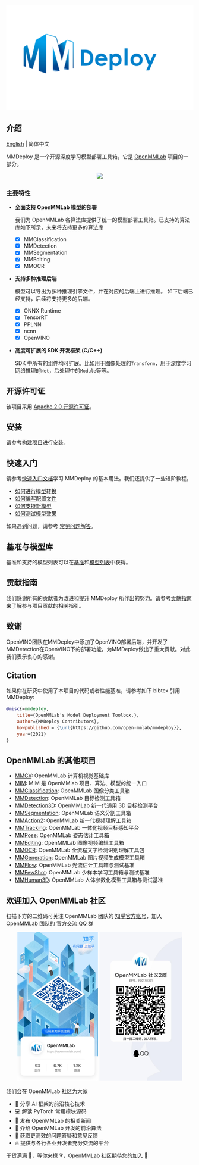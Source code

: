 <div align="center">
  <img src="resources/mmdeploy-logo.png" width="600"/>
</div>

## 介绍

[English](README.md) | 简体中文

MMDeploy 是一个开源深度学习模型部署工具箱，它是 [OpenMMLab](https://openmmlab.com/) 项目的一部分。

<div align="center">
  <img src="https://socialistmodernism.com/wp-content/uploads/2017/07/placeholder-image.png"/>
</div>

### 主要特性

- **全面支持 OpenMMLab 模型的部署**

  我们为 OpenMMLab 各算法库提供了统一的模型部署工具箱。已支持的算法库如下所示，未来将支持更多的算法库
  - [x] MMClassification
  - [x] MMDetection
  - [x] MMSegmentation
  - [x] MMEditing
  - [x] MMOCR

- **支持多种推理后端**

  模型可以导出为多种推理引擎文件，并在对应的后端上进行推理。 如下后端已经支持，后续将支持更多的后端。
  - [x] ONNX Runtime
  - [x] TensorRT
  - [x] PPLNN
  - [x] ncnn
  - [x] OpenVINO

- **高度可扩展的 SDK 开发框架 (C/C++)**

  SDK 中所有的组件均可扩展。比如用于图像处理的`Transform`，用于深度学习网络推理的`Net`，后处理中的`Module`等等。

## 开源许可证

该项目采用 [Apache 2.0 开源许可证](LICENSE)。


## 安装

请参考[构建项目](docs/zh_cn/build.md)进行安装。

## 快速入门

请参考[快速入门文档](docs/zh_cn/get_started.md)学习 MMDeploy 的基本用法。我们还提供了一些进阶教程，

- [如何进行模型转换](docs/en/tutorials/how_to_convert_model.md)
- [如何编写配置文件](docs/en/tutorials/how_to_write_config.md)
- [如何支持新模型](docs/en/tutorials/how_to_support_new_models.md)
- [如何测试模型效果](docs/en/tutorials/how_to_measure_performance_of_models.md)

如果遇到问题，请参考 [常见问题解答](docs/zh_cn/faq.md)。

## 基准与模型库

基准和支持的模型列表可以在[基准](docs/zh_cn/benchmark.md)和[模型列表](docs/zh_cn/tutorials/how_to_convert_model.md)中获得。

## 贡献指南

我们感谢所有的贡献者为改进和提升 MMDeploy 所作出的努力。请参考[贡献指南](.github/CONTRIBUTING.md)来了解参与项目贡献的相关指引。

## 致谢

OpenVINO团队在MMDeploy中添加了OpenVINO部署后端，并开发了MMDetection在OpenVINO下的部署功能，为MMDeploy做出了重大贡献。对此我们表示衷心的感谢。

## Citation

如果你在研究中使用了本项目的代码或者性能基准，请参考如下 bibtex 引用 MMDeploy:

```BibTeX
@misc{=mmdeploy,
    title={OpenMMLab's Model Deployment Toolbox.},
    author={MMDeploy Contributors},
    howpublished = {\url{https://github.com/open-mmlab/mmdeploy}},
    year={2021}
}
```


## OpenMMLab 的其他项目

- [MMCV](https://github.com/open-mmlab/mmcv): OpenMMLab 计算机视觉基础库
- [MIM](https://github.com/open-mmlab/mim): MIM 是 OpenMMlab 项目、算法、模型的统一入口
- [MMClassification](https://github.com/open-mmlab/mmclassification): OpenMMLab 图像分类工具箱
- [MMDetection](https://github.com/open-mmlab/mmdetection): OpenMMLab 目标检测工具箱
- [MMDetection3D](https://github.com/open-mmlab/mmdetection3d): OpenMMLab 新一代通用 3D 目标检测平台
- [MMSegmentation](https://github.com/open-mmlab/mmsegmentation): OpenMMLab 语义分割工具箱
- [MMAction2](https://github.com/open-mmlab/mmaction2): OpenMMLab 新一代视频理解工具箱
- [MMTracking](https://github.com/open-mmlab/mmtracking): OpenMMLab 一体化视频目标感知平台
- [MMPose](https://github.com/open-mmlab/mmpose): OpenMMLab 姿态估计工具箱
- [MMEditing](https://github.com/open-mmlab/mmediting): OpenMMLab 图像视频编辑工具箱
- [MMOCR](https://github.com/open-mmlab/mmocr): OpenMMLab 全流程文字检测识别理解工具包
- [MMGeneration](https://github.com/open-mmlab/mmgeneration): OpenMMLab 图片视频生成模型工具箱
- [MMFlow](https://github.com/open-mmlab/mmflow): OpenMMLab 光流估计工具箱与测试基准
- [MMFewShot](https://github.com/open-mmlab/mmfewshot): OpenMMLab 少样本学习工具箱与测试基准
- [MMHuman3D](https://github.com/open-mmlab/mmhuman3d): OpenMMLab 人体参数化模型工具箱与测试基准

## 欢迎加入 OpenMMLab 社区

扫描下方的二维码可关注 OpenMMLab 团队的 [知乎官方账号](https://www.zhihu.com/people/openmmlab)，加入 OpenMMLab 团队的 [官方交流 QQ 群](https://jq.qq.com/?_wv=1027&k=aCvMxdr3)


<div align="center">
  <img src="https://raw.githubusercontent.com/open-mmlab/mmcv/master/docs/en/_static/zhihu_qrcode.jpg" height="400" />
  <img src="https://raw.githubusercontent.com/open-mmlab/mmcv/master/docs/en/_static/qq_group_qrcode.jpg" height="400" />
</div>

我们会在 OpenMMLab 社区为大家

- 📢 分享 AI 框架的前沿核心技术
- 💻 解读 PyTorch 常用模块源码
- 📰 发布 OpenMMLab 的相关新闻
- 🚀 介绍 OpenMMLab 开发的前沿算法
- 🏃 获取更高效的问题答疑和意见反馈
- 🔥 提供与各行各业开发者充分交流的平台

干货满满 📘，等你来撩 💗，OpenMMLab 社区期待您的加入 👬
